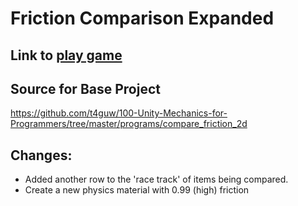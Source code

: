 # Friction Comparison Expanded

## Link to [play game](https://jeffcaruso.github.io/css385-unity-FrictionComparisonExpanded/)

## Source for Base Project
https://github.com/t4guw/100-Unity-Mechanics-for-Programmers/tree/master/programs/compare_friction_2d

## Changes:
- Added another row to the 'race track' of items being compared.
- Create a new physics material with 0.99 (high) friction

